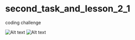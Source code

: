 # second_task_and_lesson_2_1
coding challenge

![Alt text](https://github.com/MariaRiya/second_task_lesson_2_1_coding_challenge/blob/main/lesson_2_1_coding_challenge.png?raw=true "Optional Title")
![Alt text](https://github.com/MariaRiya/second_task_lesson_2_1_coding_challenge/blob/main/lesson_2_1_coding_challenge_2.png?raw=true "Optional Title")
